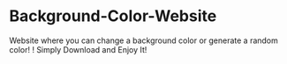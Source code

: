 # Background-Color-Website

Website where you can change a background color or generate a random color!
!
Simply Download and Enjoy It!

